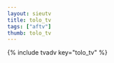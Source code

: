 ```yaml
--- 
layout: sieutv
title: tolo_tv
tags: ["aftv"]
thumb: tolo_tv
---
```

{% include tvadv key="tolo_tv" %}
